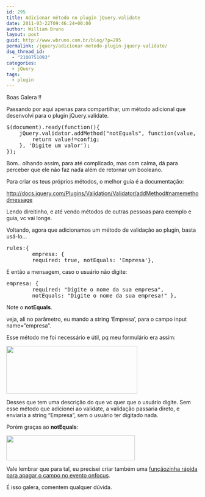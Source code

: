 ```yaml
---
id: 295
title: Adicionar método no plugin jQuery.validate
date: 2011-03-22T09:46:24+00:00
author: William Bruno
layout: post
guid: http://www.wbruno.com.br/blog/?p=295
permalink: /jquery/adicionar-metodo-plugin-jquery-validate/
dsq_thread_id:
  - "2100751093"
categories:
  - jQuery
tags:
  - plugin
---
```

Boas Galera !!

Passando por aqui apenas para compartilhar, um método adicional que desenvolvi para o plugin jQuery.validate.

<!--more-->

<pre name="code" class="javascript">$(document).ready(function(){
	jQuery.validator.addMethod("notEquals", function(value, element, config){
		return value!=config;
	}, 'Digite um valor');
});
</pre>

Bom.. olhando assim, para até complicado, mas com calma, dá para perceber que ele não faz nada além de retornar um booleano.
  
Para criar os teus próprios métodos, o melhor guia é a documentação:
  
<a href="http://docs.jquery.com/Plugins/Validation/Validator/addMethod#namemethodmessage" target="_blank">http://docs.jquery.com/Plugins/Validation/Validator/addMethod#namemethodmessage</a>

Lendo direitinho, e até vendo métodos de outras pessoas para exemplo e guia, vc vai longe.

Voltando, agora que adicionamos um método de validação ao plugin, basta usá-lo…

<pre name="code" class="javascript">rules:{
		empresa: {
		required: true, notEquals: 'Empresa'},</pre>

E então a mensagem, caso o usuário não digite:

<pre name="code" class="javascript">empresa: {
		required: "Digite o nome da sua empresa",
		notEquals: "Digite o nome da sua empresa!" },
</pre>

Note o **notEquals**.
  
veja, ali no parâmetro, eu mando a string &#8216;Empresa&#8217;, para o campo input name=&#8221;empresa&#8221;.

Esse método me foi necessário e útil, pq meu formulário era assim:
  
[<img class="aligncenter size-full wp-image-296" title="Screen shot 2011-03-22 at 9.39.32 AM" src="http://wbruno.com.br/wp-content/uploads/2011/03/Screen-shot-2011-03-22-at-9.39.32-AM.png" alt="" width="343" height="125" srcset="http://wbruno.com.br/wp-content/uploads/2011/03/Screen-shot-2011-03-22-at-9.39.32-AM.png 343w, http://wbruno.com.br/wp-content/uploads/2011/03/Screen-shot-2011-03-22-at-9.39.32-AM-300x109.png 300w" sizes="(max-width: 343px) 100vw, 343px" />](http://wbruno.com.br/wp-content/uploads/2011/03/Screen-shot-2011-03-22-at-9.39.32-AM.png)

Desses que tem uma descrição do que vc quer que o usuário digite. Sem esse método que adicionei ao validate, a validação passaria direto, e enviaria a string &#8220;Empresa&#8221;, sem o usuário ter digitado nada.
  
Porém graças ao **notEquals**:
  
[<img class="aligncenter size-full wp-image-297" title="Screen shot 2011-03-22 at 9.41.30 AM" src="http://wbruno.com.br/wp-content/uploads/2011/03/Screen-shot-2011-03-22-at-9.41.30-AM.png" alt="" width="337" height="65" srcset="http://wbruno.com.br/wp-content/uploads/2011/03/Screen-shot-2011-03-22-at-9.41.30-AM.png 337w, http://wbruno.com.br/wp-content/uploads/2011/03/Screen-shot-2011-03-22-at-9.41.30-AM-300x57.png 300w" sizes="(max-width: 337px) 100vw, 337px" />](http://wbruno.com.br/wp-content/uploads/2011/03/Screen-shot-2011-03-22-at-9.41.30-AM.png)

Vale lembrar que para tal, eu precisei criar também uma [funçãozinha rápida para apagar o campo no evento onfocus](http://www.wbruno.com.br/2011/03/24/criando-um-plugin-jquery-parte-1-comecando/).
  
É isso galera, comentem qualquer dúvida.